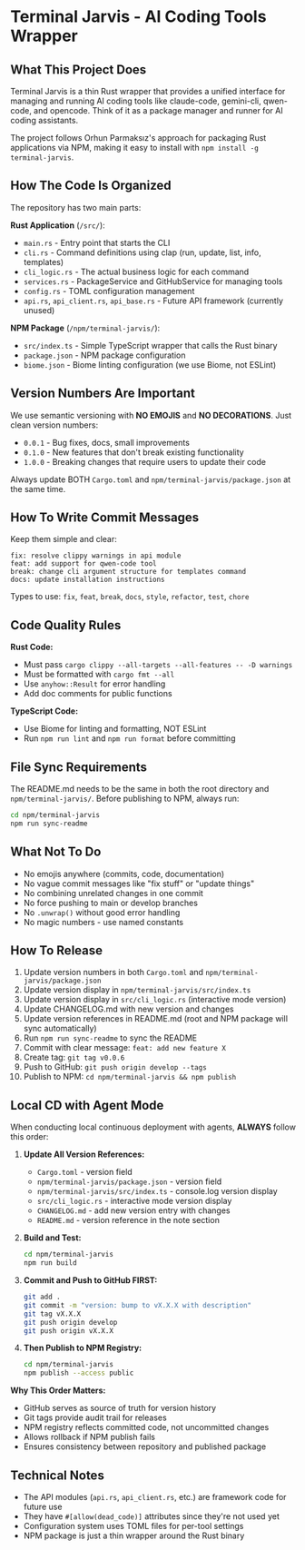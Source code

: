 # Terminal Jarvis - AI Coding Tools Wrapper

## What This Project Does

Terminal Jarvis is a thin Rust wrapper that provides a unified interface for managing and running AI coding tools like claude-code, gemini-cli, qwen-code, and opencode. Think of it as a package manager and runner for AI coding assistants.

The project follows Orhun Parmaksız's approach for packaging Rust applications via NPM, making it easy to install with `npm install -g terminal-jarvis`.

## How The Code Is Organized

The repository has two main parts:

**Rust Application** (`/src/`):
- `main.rs` - Entry point that starts the CLI
- `cli.rs` - Command definitions using clap (run, update, list, info, templates)
- `cli_logic.rs` - The actual business logic for each command
- `services.rs` - PackageService and GitHubService for managing tools
- `config.rs` - TOML configuration management
- `api.rs`, `api_client.rs`, `api_base.rs` - Future API framework (currently unused)

**NPM Package** (`/npm/terminal-jarvis/`):
- `src/index.ts` - Simple TypeScript wrapper that calls the Rust binary
- `package.json` - NPM package configuration
- `biome.json` - Biome linting configuration (we use Biome, not ESLint)

## Version Numbers Are Important

We use semantic versioning with **NO EMOJIS** and **NO DECORATIONS**. Just clean version numbers:

- `0.0.1` - Bug fixes, docs, small improvements
- `0.1.0` - New features that don't break existing functionality  
- `1.0.0` - Breaking changes that require users to update their code

Always update BOTH `Cargo.toml` and `npm/terminal-jarvis/package.json` at the same time.

## How To Write Commit Messages

Keep them simple and clear:

```
fix: resolve clippy warnings in api module
feat: add support for qwen-code tool
break: change cli argument structure for templates command
docs: update installation instructions
```

Types to use: `fix`, `feat`, `break`, `docs`, `style`, `refactor`, `test`, `chore`

## Code Quality Rules

**Rust Code:**
- Must pass `cargo clippy --all-targets --all-features -- -D warnings`
- Must be formatted with `cargo fmt --all`
- Use `anyhow::Result` for error handling
- Add doc comments for public functions

**TypeScript Code:**
- Use Biome for linting and formatting, NOT ESLint
- Run `npm run lint` and `npm run format` before committing

## File Sync Requirements

The README.md needs to be the same in both the root directory and `npm/terminal-jarvis/`. Before publishing to NPM, always run:

```bash
cd npm/terminal-jarvis
npm run sync-readme
```

## What Not To Do

- No emojis anywhere (commits, code, documentation)
- No vague commit messages like "fix stuff" or "update things"
- No combining unrelated changes in one commit
- No force pushing to main or develop branches
- No `.unwrap()` without good error handling
- No magic numbers - use named constants

## How To Release

1. Update version numbers in both `Cargo.toml` and `npm/terminal-jarvis/package.json`
2. Update version display in `npm/terminal-jarvis/src/index.ts`
3. Update version display in `src/cli_logic.rs` (interactive mode version)
4. Update CHANGELOG.md with new version and changes
5. Update version references in README.md (root and NPM package will sync automatically)
6. Run `npm run sync-readme` to sync the README
7. Commit with clear message: `feat: add new feature X`
8. Create tag: `git tag v0.0.6`
9. Push to GitHub: `git push origin develop --tags`
10. Publish to NPM: `cd npm/terminal-jarvis && npm publish`

## Local CD with Agent Mode

When conducting local continuous deployment with agents, **ALWAYS** follow this order:

1. **Update All Version References:**
   - `Cargo.toml` - version field
   - `npm/terminal-jarvis/package.json` - version field
   - `npm/terminal-jarvis/src/index.ts` - console.log version display
   - `src/cli_logic.rs` - interactive mode version display
   - `CHANGELOG.md` - add new version entry with changes
   - `README.md` - version reference in the note section

2. **Build and Test:**
   ```bash
   cd npm/terminal-jarvis
   npm run build
   ```

3. **Commit and Push to GitHub FIRST:**
   ```bash
   git add .
   git commit -m "version: bump to vX.X.X with description"
   git tag vX.X.X
   git push origin develop
   git push origin vX.X.X
   ```

4. **Then Publish to NPM Registry:**
   ```bash
   cd npm/terminal-jarvis
   npm publish --access public
   ```

**Why This Order Matters:**
- GitHub serves as source of truth for version history
- Git tags provide audit trail for releases
- NPM registry reflects committed code, not uncommitted changes
- Allows rollback if NPM publish fails
- Ensures consistency between repository and published package

## Technical Notes

- The API modules (`api.rs`, `api_client.rs`, etc.) are framework code for future use
- They have `#[allow(dead_code)]` attributes since they're not used yet
- Configuration system uses TOML files for per-tool settings
- NPM package is just a thin wrapper around the Rust binary